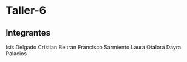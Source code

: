 # Taller-6
## Integrantes

Isis Delgado
Cristian Beltrán
Francisco Sarmiento
Laura Otálora
Dayra Palacios
